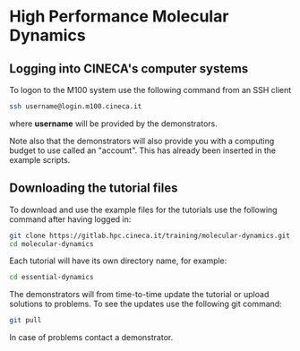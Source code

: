# High Performance Molecular Dynamics

## Logging into CINECA's computer systems

To logon to the M100 system use the following command from an SSH client
```bash
ssh username@login.m100.cineca.it
```
where **username** will be provided by the demonstrators.

Note also that the demonstrators will also provide you with a computing budget to use called an "account".
This has already been inserted in the example scripts.

## Downloading the tutorial files

To download and use the example files for the tutorials use the following command after having logged in:

```bash
git clone https://gitlab.hpc.cineca.it/training/molecular-dynamics.git
cd molecular-dynamics
```

Each tutorial will have its own directory name, for example:
```bash
cd essential-dynamics
```

The demonstrators will from time-to-time update the tutorial or upload solutions to problems. To see the updates
use the following git command:
```bash
git pull
```

In case of problems contact a demonstrator.

